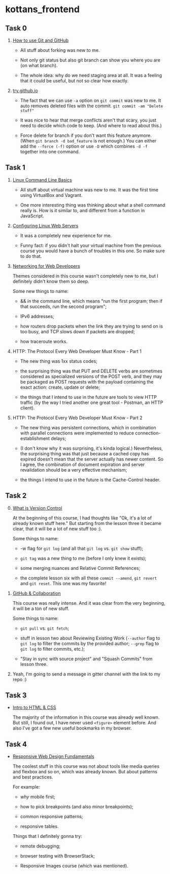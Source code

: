 # kottans_frontend

## Task 0

1. [How to use Git and GitHub](https://www.udacity.com/course/how-to-use-git-and-github--ud775)

   * All stuff about forking was new to me.

   * Not only git status but also git branch can show you where you are (on what branch).

   * The whole idea: why do we need staging area at all. It was a feeling that it could be useful, but not so clear how exactly.

2. [try.github.io](https://try.github.io/levels/1/challenges/1)

   * The fact that we can use `-a` option on `git commit` was new to me. It auto removes deleted files with the commit.
     `git commit -am "Delete stuff"`
     
   * It was nice to hear that merge conflicts aren't that scary, you just need to decide which code to keep. (And where to read about this.)
   
   * Force delete for branch if you don't want this feature anymore. (When `git branch -d bad_feature` is not enough.)
   You can either add the `--force (-f)` option or use `-D` which combines `-d -f` together into one command.
   
## Task 1

1. [Linux Command Line Basics](https://classroom.udacity.com/courses/ud595)

   * All stuff about virtual machine was new to me. It was the first time using VirtualBox and Vagrant. 
   
   * One more interesting thing was thinking about what a shell command really is. How is it similar to, and different from a function in JavaScript.

2. [Configuring Linux Web Servers](https://classroom.udacity.com/courses/ud299)

   * It was a completely new experience for me.

   * Funny fact: if you didn't halt your virtual machine from the previous course you would have a bunch of troubles in this one. So make sure to do that.
   
3. [Networking for Web Developers](https://classroom.udacity.com/courses/ud256)

   Themes considered in this course wasn't completely new to me, but I definitely didn't know them so deep. 

   Some new things to name:

   * && in the command line, which means "run the first program; then if that succeeds, run the second program";

   * IPv6 addresses;

   * how routers drop packets when the link they are trying to send on is too busy, and TCP slows down if packets are dropped;

   * how traceroute works.

4. HTTP: The Protocol Every Web Developer Must Know - Part 1

   * The new thing was 1xx status codes;

   * the surprising thing was that PUT and DELETE verbs are sometimes considered as specialized versions of the POST verb, and they may be packaged as POST requests with the payload containing the exact action: create, update or delete;

   * the things that I intend to use in the future are tools to view HTTP traffic (by the way I tried another one great tool - Postman, an HTTP client).

5. HTTP: The Protocol Every Web Developer Must Know - Part 2

   * The new thing was persistent connections, which in combination with parallel connections were implemented to reduce connection-establishment delays;

   * (I don't know why it was surprising, it's kinda logical.) Nevertheless, the surprising thing was that just because a cached copy has expired doesn't mean that the server actually has newer content. So I agree, the combination of document expiration and server revalidation should be a very effective mechanism;

   * the things I intend to use in the future is the Cache-Control header.

## Task 2

0. [What is Version Control](https://classroom.udacity.com/courses/ud123)

   At the beginning of this course, I had thoughts like "Ok, it's a lot of already known stuff here." But starting from the lesson three it became clear, that it will be a lot of new stuff too :).

   Some things to name:

   * -w flag for `git log` (and all that `git log` vs. `git show` stuff);

   * `git tag` was a new thing to me (before I only knew it exists);

   * some merging nuances and Relative Commit References;

   * the complete lesson six with all these `commit --amend`, `git revert` and `git reset`. This one was my favorite!

1. [GitHub & Collaboration](https://classroom.udacity.com/courses/ud456)

   This course was really intense. And it was clear from the very beginning, it will be a ton of new stuff.

   Some things to name:

   * `git pull` vs. `git fetch`;

   * stuff in lesson two about Reviewing Existing Work (`--author` flag to `git log` to filter the commits by the provided author; `--grep` flag to `git log` to filter commits, etc.);

   * "Stay in sync with source project" and "Squash Commits" from lesson three.

2. Yeah, I'm going to send a message in gitter channel with the link to my repo :)

## Task 3

* [Intro to HTML & CSS](https://classroom.udacity.com/courses/ud001)

  The majority of the information in this course was already well known. But still, I found out, I have never used  `<figure>` element before. And also I've got a few new useful bookmarks in my browser.
  
## Task 4

* [Responsive Web Design Fundamentals](https://classroom.udacity.com/courses/ud893)

  The coolest stuff in this course was not about tools like media queries and flexbox and so on, which was already known. But about patterns and best practices. 

  For example:

  * *why* mobile first;

  * how to pick breakpoints (and also minor breakpoints);

  * common responsive patterns;

  * responsive tables.

  Things that I definitely gonna try:

  * remote debugging;

  * browser testing with BrowserStack;

  * Responsive Images course (which was mentioned). 
